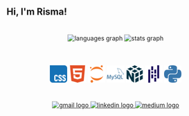 <br clear="both">

<h2 align="left">Hi, I'm Risma!</h2>

###

<br clear="both">

<div align="center">
  <img src="https://github-readme-stats.vercel.app/api/top-langs?username=rismawidiya&locale=en&hide_title=false&layout=compact&card_width=320&langs_count=5&theme=dracula&hide_border=true&custom_title=Risma's%20Languages" height="150" alt="languages graph"  />
  <img src="https://github-readme-stats.vercel.app/api?username=rismawidiya&hide_title=false&hide_rank=true&show_icons=true&include_all_commits=true&count_private=true&disable_animations=false&theme=dracula&locale=en&hide_border=true&custom_title=Risma's%20Stats" height="150" alt="stats graph"  />
</div>

###

<br clear="both">

<!-- Horizontal icons using a table -->
<p align="center">
  <img src="https://raw.githubusercontent.com/rismawidiya/Risma/refs/heads/main/images/CSS.svg" width="40" height="40" alt="CSS logo" />
  <img src="https://raw.githubusercontent.com/rismawidiya/Risma/refs/heads/main/images/HTML5.svg" width="40" height="40" alt="HTML5 logo" />
  <img src="https://raw.githubusercontent.com/rismawidiya/Risma/refs/heads/main/images/Jupyter.svg" width="40" height="40" alt="Jupyter logo" />
  <img src="https://raw.githubusercontent.com/rismawidiya/Risma/refs/heads/main/images/MySQL.svg" width="40" height="40" alt="MySQL logo" />
  <img src="https://raw.githubusercontent.com/rismawidiya/Risma/refs/heads/main/images/NumPy.svg" width="40" height="40" alt="NumPy logo" />
  <img src="https://raw.githubusercontent.com/rismawidiya/Risma/refs/heads/main/images/pandas.svg" width="40" height="40" alt="Pandas logo" />
  <img src="https://raw.githubusercontent.com/rismawidiya/Risma/refs/heads/main/images/Python.svg" width="40" height="40" alt="Python logo" />
</p>

###

<br clear="both">

<div align="center">
  <a href="mailto:rismawidiya01@gmail.com" target="_blank">
    <img src="https://img.shields.io/static/v1?message=Gmail&logo=gmail&label=&color=D14836&logoColor=white&labelColor=&style=for-the-badge" height="35" alt="gmail logo"  />
  </a>
  <a href="https://www.linkedin.com/in/risma-w-18b245348/" target="_blank">
    <img src="https://img.shields.io/static/v1?message=LinkedIn&logo=linkedin&label=&color=0077B5&logoColor=white&labelColor=&style=for-the-badge" height="35" alt="linkedin logo"  />
  </a>
  <a href="https://medium.com/@rismawidiya01" target="_blank">
    <img src="https://img.shields.io/static/v1?message=Medium&logo=medium&label=&color=12100E&logoColor=white&labelColor=&style=for-the-badge" height="35" alt="medium logo"  />
  </a>
</div>

###
